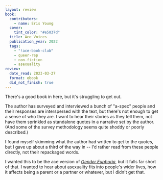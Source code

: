 ```yaml
---
layout: review
book:
  contributors:
    - name: Eris Young
  cover:
    tint_color: "#e5037d"
  title: Ace Voices
  publication_year: 2022
  tags:
    - "!ace-book-club"
    - queer-rep
    - non-fiction
    - asexuality
review:
  date_read: 2023-03-27
  format: ebook
  did_not_finish: true
---
```


There's a good book in here, but it's struggling to get out.

The author has surveyed and interviewed a bunch of "a-spec" people and their responses are interspersed with the text, but there's not enough to get a sense of who they are.
I want to hear their stories as they tell them, not have them sprinkled as standalone quotes in a narrative set by the author.
(And some of the survey methodology seems quite shoddy or poorly described.)

I found myself skimming what the author had written to get to the quotes, but I gave up about a third of the way in -- I'd rather read from these people directly, not their repackaged words.

I wanted this to be the ace version of [*Gender Euphoria*](/reviews/gender-euphoria/), but it falls far short of that.
I wanted to hear about asexuality fits into people's wider lives, how it affects being a parent or a partner or whatever, but I didn't get that.
